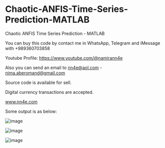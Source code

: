 # Chaotic-ANFIS-Time-Series-Prediction-MATLAB
Chaotic ANFIS Time Series Prediction - MATLAB

You can buy this code by contact me in WhatsApp, Telegram and iMessage with +989360703858

Youtube Profile: https://www.youtube.com/@namirann4e

Also you can send an email to nn4e@aol.com - nima.aberomand@gmail.com

Source code is available for sell.

Digital currency transactions are accepted.

www.nn4e.com

Some output is as below:

![image](https://github.com/user-attachments/assets/1f54e9c2-e5ec-4112-880f-d2ad7b877f8d)

![image](https://github.com/user-attachments/assets/c8ae9220-7d24-40a2-a294-071ce72c5382)

![image](https://github.com/user-attachments/assets/89dbba2a-144d-4f81-89a1-a5dce3efa96d)
